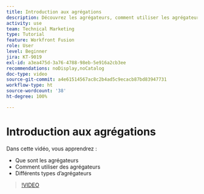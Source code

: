 ```yaml
---
title: Introduction aux agrégations
description: Découvrez les agrégateurs, comment utiliser les agrégateurs et les différents types d’agrégateurs dans  [!DNL Adobe Workfront Fusion].
activity: use
team: Technical Marketing
type: Tutorial
feature: Workfront Fusion
role: User
level: Beginner
jira: KT-9019
exl-id: a3ea475d-3a76-4788-98eb-5e916a2cb3ee
recommendations: noDisplay,noCatalog
doc-type: video
source-git-commit: a4e61514567ac8c2b4ad5c9ecacb87bd83947731
workflow-type: ht
source-wordcount: '38'
ht-degree: 100%

---
```


# Introduction aux agrégations

Dans cette vidéo, vous apprendrez :

* Que sont les agrégateurs
* Comment utiliser des agrégateurs
* Différents types d’agrégateurs

>[!VIDEO](https://video.tv.adobe.com/v/335279/?quality=12&learn=on)
